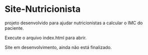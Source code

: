 # Site-Nutricionista
projeto desenvolvido para ajudar nutricionistas a calcular o IMC do paciente.

Execute o arquivo index.html para abrir.

Site em desenvolvimento, ainda não está finalizado.
